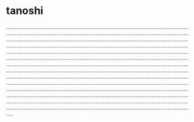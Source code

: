 # tanoshi
.............................................................................................................................................................................................................................................................................................................................................................................................................................................................................................................................................................................................................................................................................................................................................................................................................................................................................................................................................................................................................................................................................................................................................................................................................................................................................................................................................................................................................................................................................................................................................................................................................................................................................................................................................................................................................